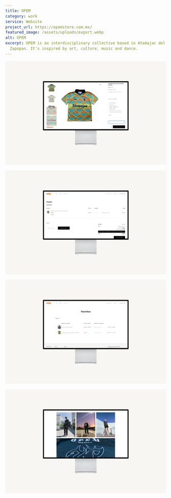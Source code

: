 ```yaml
---
title: OPEM
category: work
service: Website
project_url: https://opemstore.com.mx/
featured_image: /assets/uploads/export.webp
alt: OPEM
excerpt: OPEM is an interdisciplinary collective based in Atemajac del Valle,
  Zapopan. It's inspired by art, culture, music and dance.
---
```

![OPEM](/assets/uploads/export-2.webp "OPEM Home")

![OPEM](/assets/uploads/export-3.webp "OPEM Cart")

![OPEM](/assets/uploads/export-4.webp "OPEM Favourites")

![OPEM](/assets/uploads/export-5.webp "OPEM Editorial")